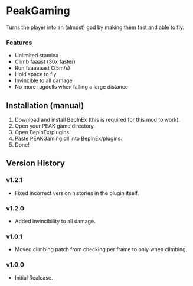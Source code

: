 # PeakGaming
Turns the player into an (almost) god by making them fast and able to fly.

### Features
 - Unlimited stamina
 - Climb faaast (30x faster)
 - Run faaaaaast (25m/s)
 - Hold space to fly
 - Invincible to all damage
 - No more ragdolls when falling a large distance

## Installation (manual)
1. Download and install BepInEx (this is required for this mod to work).
2. Open your PEAK game directory.
3. Open BepInEx/plugins.
4. Paste PEAKGaming.dll into BepInEx/plugins.
5. Done!

## Version History

### v1.2.1 
- Fixed incorrect version histories in the plugin itself. 

### v1.2.0
- Added invincibility to all damage.

### v1.0.1
- Moved climbing patch from checking per frame to only when climbing.

### v1.0.0
- Initial Realease.
